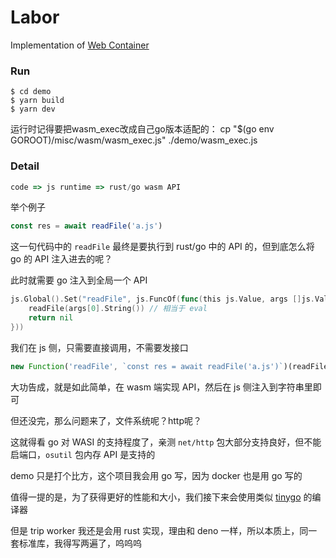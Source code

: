 # Labor

Implementation of [Web Container](https://github.com/stackblitz/webcontainer-core)

### Run

```shell
$ cd demo
$ yarn build
$ yarn dev
```
运行时记得要把wasm_exec改成自己go版本适配的：
cp "$(go env GOROOT)/misc/wasm/wasm_exec.js" ./demo/wasm_exec.js
### Detail

```js
code => js runtime => rust/go wasm API
```

举个例子

```js
const res = await readFile('a.js')
```
这一句代码中的 `readFile` 最终是要执行到 rust/go 中的 API 的，但到底怎么将 go 的 API 注入进去的呢？

此时就需要 go 注入到全局一个 API

```go
js.Global().Set("readFile", js.FuncOf(func(this js.Value, args []js.Value) interface{} {
    readFile(args[0].String()) // 相当于 eval
    return nil
}))
```
我们在 js 侧，只需要直接调用，不需要发接口

```js
new Function('readFile', `const res = await readFile('a.js')`)(readFile)
```
大功告成，就是如此简单，在 wasm 端实现 API，然后在 js 侧注入到字符串里即可

但还没完，那么问题来了，文件系统呢？http呢？

这就得看 go 对 WASI 的支持程度了，亲测 `net/http` 包大部分支持良好，但不能启端口，`osutil` 包内存 API 是支持的


demo 只是打个比方，这个项目我会用 go 写，因为 docker 也是用 go 写的

值得一提的是，为了获得更好的性能和大小，我们接下来会使用类似 [tinygo](https://github.com/tinygo-org/tinygo) 的编译器

但是 trip worker 我还是会用 rust 实现，理由和 deno 一样，所以本质上，同一套标准库，我得写两遍了，呜呜呜


